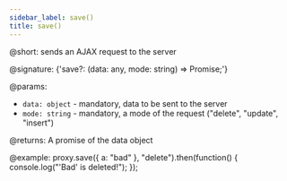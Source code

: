 ```yaml
---
sidebar_label: save()
title: save()
---          
```


@short: sends an AJAX request to the server

@signature: {'save?: (data: any, mode: string) => Promise<any>;'}

@params:
- `data: object` - mandatory, data to be sent to the server
- `mode: string` - mandatory, a mode of the request ("delete", "update", "insert")

@returns:
A promise of the data object

@example:
proxy.save({ a: "bad" }, "delete").then(function() {
   console.log("'Bad' is deleted!");
});
